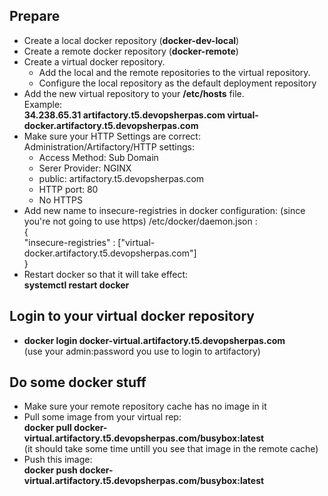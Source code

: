 

## Prepare

- Create a local docker repository (**docker-dev-local**)
- Create a remote docker repository (**docker-remote**)
- Create a virtual docker repository.
  - Add the local and the remote repositories to the virtual repository.
  - Configure the local repository as the default deployment repository
- Add the new virtual repository to your **/etc/hosts** file.  
Example:  
**34.238.65.31 artifactory.t5.devopsherpas.com  virtual-docker.artifactory.t5.devopsherpas.com**
- Make sure your HTTP Settings are correct:  
Administration/Artifactory/HTTP settings:  
  - Access Method:  Sub Domain  
  - Serer Provider: NGINX
  - public: artifactory.t5.devopsherpas.com
  - HTTP port: 80
  - No HTTPS
- Add new name to insecure-registries in docker configuration: (since you're not going to use https)
/etc/docker/daemon.json :  
  {  
  "insecure-registries" : ["virtual-docker.artifactory.t5.devopsherpas.com"]  
  }  
- Restart docker so that it will take effect:  
**systemctl restart docker**

## Login to your virtual docker repository

- **docker login docker-virtual.artifactory.t5.devopsherpas.com**  
(use your admin:password you use to login to artifactory)


## Do some docker stuff

- Make sure your remote repository cache has no image in it
- Pull some image from your virtual rep:  
**docker pull docker-virtual.artifactory.t5.devopsherpas.com/busybox:latest**  
(it should take some time untill you see that image in the remote cache)
- Push this image:  
**docker push docker-virtual.artifactory.t5.devopsherpas.com/busybox:latest**
